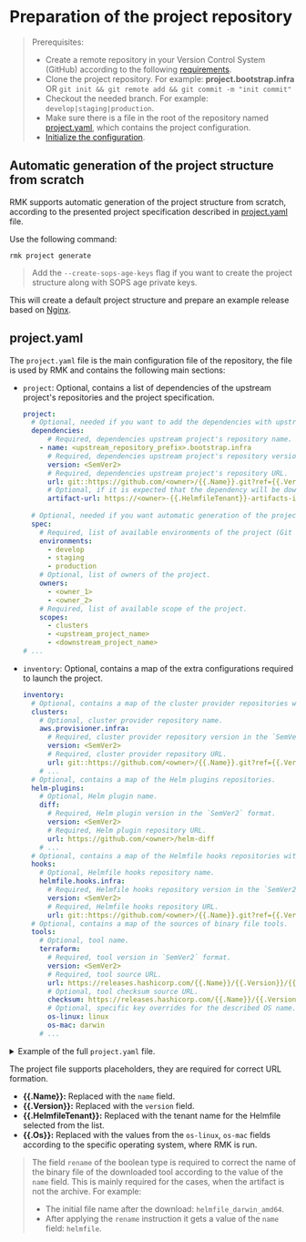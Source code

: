 # Preparation of the project repository

> Prerequisites:
> 
> - Create a remote repository in your Version Control System (GitHub) according to the following [requirements](requirement-for-project-repository.md#requirement-for-project-repository).
> - Clone the project repository. For example: **project.bootstrap.infra** OR `git init && git remote add && git commit -m "init commit"`
> - Checkout the needed branch. For example: `develop|staging|production`.
> - Make sure there is a file in the root of the repository named [project.yaml](#projectyaml), which contains the project configuration.
> - [Initialize the configuration](../configuration-management.md#initialization-of-rmk-configuration).

## Automatic generation of the project structure from scratch

RMK supports automatic generation of the project structure from scratch, according to the presented project specification described in [project.yaml](#projectyaml) file.

Use the following command:

```shell
rmk project generate
```

> Add the `--create-sops-age-keys` flag if you want to create the project structure along with SOPS age private keys.

This will create a default project structure and prepare an example release based on [Nginx](https://nginx.org/).

## project.yaml

The `project.yaml` file is the main configuration file of the repository, the file is used by RMK
and contains the following main sections:

* `project`: Optional, contains a list of dependencies of the upstream project's repositories and the project specification.

  ```yaml
  project:
    # Optional, needed if you want to add the dependencies with upstream projects to the downstream project.
    dependencies:
        # Required, dependencies upstream project's repository name.
      - name: <upstream_repository_prefix>.bootstrap.infra
        # Required, dependencies upstream project's repository version in `SemVer2` format, also can be a branch name or a commit hash.
        version: <SemVer2>
        # Required, dependencies upstream project's repository URL.
        url: git::https://github.com/<owner>/{{.Name}}.git?ref={{.Version}}
        # Optional, if it is expected that the dependency will be downloaded as an artifact from another storage.
        artifact-url: https://<owner>-{{.HelmfileTenant}}-artifacts-infra.s3.<region>.amazonaws.com/{{.Version}}/{{.HelmfileTenant}}-{{.Version}}.tar.gz
    
    # Optional, needed if you want automatic generation of the project structure from scratch.
    spec:
      # Required, list of available environments of the project (Git branches). 
      environments:
        - develop
        - staging
        - production
      # Optional, list of owners of the project.
      owners:
        - <owner_1>
        - <owner_2>
      # Required, list of available scope of the project.
      scopes:
        - clusters
        - <upstream_project_name>
        - <downstream_project_name>
  # ... 
  ```

* `inventory`: Optional, contains a map of the extra configurations required to launch the project.

  ```yaml
  inventory:
    # Optional, contains a map of the cluster provider repositories with Terraform manifests or other provisioning configurations.  
    clusters:
      # Optional, cluster provider repository name.
      aws.provisioner.infra:
        # Required, cluster provider repository version in the `SemVer2` format.
        version: <SemVer2>
        # Required, cluster provider repository URL.
        url: git::https://github.com/<owner>/{{.Name}}.git?ref={{.Version}}
      # ...
    # Optional, contains a map of the Helm plugins repositories.
    helm-plugins:
      # Optional, Helm plugin name.
      diff:
        # Required, Helm plugin version in the `SemVer2` format.
        version: <SemVer2>
        # Required, Helm plugin repository URL.
        url: https://github.com/<owner>/helm-diff
      # ...
    # Optional, contains a map of the Helmfile hooks repositories with shell scripts.
    hooks:
      # Optional, Helmfile hooks repository name.
      helmfile.hooks.infra:
        # Required, Helmfile hooks repository version in the `SemVer2` format.
        version: <SemVer2>
        # Required, Helmfile hooks repository URL.
        url: git::https://github.com/<owner>/{{.Name}}.git?ref={{.Version}}
    # Optional, contains a map of the sources of binary file tools.
    tools:
      # Optional, tool name.
      terraform:
        # Required, tool version in `SemVer2` format.
        version: <SemVer2>
        # Required, tool source URL.
        url: https://releases.hashicorp.com/{{.Name}}/{{.Version}}/{{.Name}}_{{.Version}}_{{.Os}}_amd64.zip
        # Optional, tool checksum source URL.
        checksum: https://releases.hashicorp.com/{{.Name}}/{{.Version}}/{{.Name}}_{{.Version}}_SHA256SUMS
        # Optional, specific key overrides for the described OS name.
        os-linux: linux
        os-mac: darwin
      # ...
  ```
<details>
  <summary>Example of the full <code>project.yaml</code> file.</summary>

```yaml
project:
  dependencies:
    - name: deps.bootstrap.infra
      version: v2.17.0
      url: git::https://github.com/edenlabllc/{{.Name}}.git?ref={{.Version}}
      artifact-url: https://edenlabllc-{{.HelmfileTenant}}-artifacts-infra.s3.eu-north-1.amazonaws.com/{{.Version}}/{{.HelmfileTenant}}-{{.Version}}.tar.gz
  spec:
    environments:
      - develop
      - staging
      - production
    owners:
      - owner1
      - owner2
    scopes:
      - clusters
      - deps
      - project1
inventory:
  clusters:
    aws.provisioner.infra:
      version: v1.5.0
      url: git::https://github.com/edenlabllc/{{.Name}}.git?ref={{.Version}}
    k3d.provisioner.infra:
      version: v0.2.0
      url: git::https://github.com/edenlabllc/{{.Name}}.git?ref={{.Version}}
  helm-plugins:
    diff:
      version: v3.8.1
      url: https://github.com/databus23/helm-diff
    secrets:
      version: v4.5.0
      url: https://github.com/jkroepke/helm-secrets
  hooks:
    helmfile.hooks.infra:
      version: v1.18.0
      url: git::https://github.com/edenlabllc/{{.Name}}.git?ref={{.Version}}
  tools:
    terraform:
      version: 1.0.2
      url: https://releases.hashicorp.com/{{.Name}}/{{.Version}}/{{.Name}}_{{.Version}}_{{.Os}}_amd64.zip
      checksum: https://releases.hashicorp.com/{{.Name}}/{{.Version}}/{{.Name}}_{{.Version}}_SHA256SUMS
      os-linux: linux
      os-mac: darwin
    kubectl:
      version: 1.27.6
      url: https://dl.k8s.io/release/v{{.Version}}/bin/{{.Os}}/amd64/{{.Name}}
      checksum: https://dl.k8s.io/release/v{{.Version}}/bin/{{.Os}}/amd64/{{.Name}}.sha256
      os-linux: linux
      os-mac: darwin
    helm:
      version: 3.10.3
      url: https://get.helm.sh/{{.Name}}-v{{.Version}}-{{.Os}}-amd64.tar.gz
      checksum: https://get.helm.sh/{{.Name}}-v{{.Version}}-{{.Os}}-amd64.tar.gz.sha256sum
      os-linux: linux
      os-mac: darwin
    helmfile:
      version: 0.157.0
      url: https://github.com/{{.Name}}/{{.Name}}/releases/download/v{{.Version}}/{{.Name}}_{{.Version}}_{{.Os}}_amd64.tar.gz
      checksum: https://github.com/{{.Name}}/{{.Name}}/releases/download/v{{.Version}}/{{.Name}}_{{.Version}}_checksums.txt
      os-linux: linux
      os-mac: darwin
    jq:
      version: 1.7
      url: https://github.com/jqlang/{{.Name}}/releases/download/{{.Name}}-{{.Version}}/{{.Name}}-{{.Os}}
      os-linux: linux-amd64
      os-mac: macos-amd64
      rename: true
    sops:
      version: 3.8.1
      url: https://github.com/getsops/{{.Name}}/releases/download/v{{.Version}}/{{.Name}}-v{{.Version}}.{{.Os}}
      os-linux: linux.amd64
      os-mac: darwin
      rename: true
    age:
      version: 1.1.1
      url: https://github.com/FiloSottile/{{.Name}}/releases/download/v{{.Version}}/{{.Name}}-v{{.Version}}-{{.Os}}-amd64.tar.gz
      os-linux: linux
      os-mac: darwin
    k3d:
      version: 5.6.0
      url: https://github.com/k3d-io/{{.Name}}/releases/download/v{{.Version}}/{{.Name}}-{{.Os}}-amd64
      os-linux: linux
      os-mac: darwin
      rename: true
    yq:
      version: 4.35.2
      url: https://github.com/mikefarah/{{.Name}}/releases/download/v{{.Version}}/{{.Name}}_{{.Os}}_amd64
      os-linux: linux
      os-mac: darwin
      rename: true
```

</details>

The project file supports placeholders, they are required for correct URL formation.

* **{{.Name}}:** Replaced with the `name` field.
* **{{.Version}}:** Replaced with the `version` field.
* **{{.HelmfileTenant}}:** Replaced with the tenant name for the Helmfile selected from the list.
* **{{.Os}}:** Replaced with the values from the `os-linux`, `os-mac` fields according to the specific operating system, where RMK is run.

> The field `rename` of the boolean type is required to correct the name of the binary file of the downloaded tool
> according to the value of the `name` field. This is mainly required for the cases, when the artifact is not the archive.
> For example:
> 
> - The initial file name after the download: `helmfile_darwin_amd64`.
> - After applying the `rename` instruction it gets a value of the `name` field: `helmfile`.

